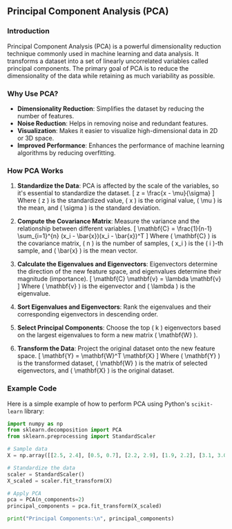## Principal Component Analysis (PCA)

### Introduction

Principal Component Analysis (PCA) is a powerful dimensionality reduction technique commonly used in machine learning and data analysis. It transforms a dataset into a set of linearly uncorrelated variables called principal components. The primary goal of PCA is to reduce the dimensionality of the data while retaining as much variability as possible.

### Why Use PCA?

- **Dimensionality Reduction**: Simplifies the dataset by reducing the number of features.
- **Noise Reduction**: Helps in removing noise and redundant features.
- **Visualization**: Makes it easier to visualize high-dimensional data in 2D or 3D space.
- **Improved Performance**: Enhances the performance of machine learning algorithms by reducing overfitting.

### How PCA Works

1. **Standardize the Data**: PCA is affected by the scale of the variables, so it's essential to standardize the dataset.
   \[
   z = \frac{x - \mu}{\sigma}
   \]
   Where \( z \) is the standardized value, \( x \) is the original value, \( \mu \) is the mean, and \( \sigma \) is the standard deviation.

2. **Compute the Covariance Matrix**: Measure the variance and the relationship between different variables.
   \[
   \mathbf{C} = \frac{1}{n-1} \sum_{i=1}^{n} (x_i - \bar{x})(x_i - \bar{x})^T
   \]
   Where \( \mathbf{C} \) is the covariance matrix, \( n \) is the number of samples, \( x_i \) is the \( i \)-th sample, and \( \bar{x} \) is the mean vector.

3. **Calculate the Eigenvalues and Eigenvectors**: Eigenvectors determine the direction of the new feature space, and eigenvalues determine their magnitude (importance).
   \[
   \mathbf{C} \mathbf{v} = \lambda \mathbf{v}
   \]
   Where \( \mathbf{v} \) is the eigenvector and \( \lambda \) is the eigenvalue.

4. **Sort Eigenvalues and Eigenvectors**: Rank the eigenvalues and their corresponding eigenvectors in descending order.

5. **Select Principal Components**: Choose the top \( k \) eigenvectors based on the largest eigenvalues to form a new matrix \( \mathbf{W} \).

6. **Transform the Data**: Project the original dataset onto the new feature space.
   \[
   \mathbf{Y} = \mathbf{W}^T \mathbf{X}
   \]
   Where \( \mathbf{Y} \) is the transformed dataset, \( \mathbf{W} \) is the matrix of selected eigenvectors, and \( \mathbf{X} \) is the original dataset.

### Example Code

Here is a simple example of how to perform PCA using Python's `scikit-learn` library:

```python
import numpy as np
from sklearn.decomposition import PCA
from sklearn.preprocessing import StandardScaler

# Sample data
X = np.array([[2.5, 2.4], [0.5, 0.7], [2.2, 2.9], [1.9, 2.2], [3.1, 3.0], [2.3, 2.7], [2, 1.6], [1, 1.1], [1.5, 1.6], [1.1, 0.9]])

# Standardize the data
scaler = StandardScaler()
X_scaled = scaler.fit_transform(X)

# Apply PCA
pca = PCA(n_components=2)
principal_components = pca.fit_transform(X_scaled)

print("Principal Components:\n", principal_components)

